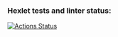 ### Hexlet tests and linter status:
[![Actions Status](https://github.com/Mar-Ble/frontend-project-44/workflows/hexlet-check/badge.svg)](https://github.com/Mar-Ble/frontend-project-44/actions)